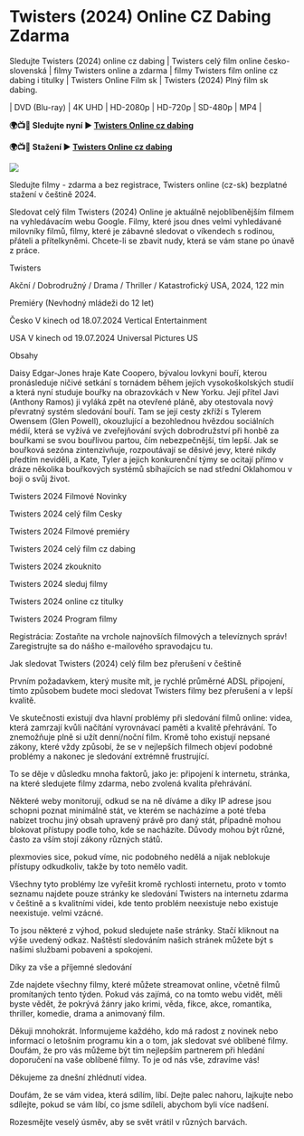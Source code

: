 # Twisters (2024) Online CZ Dabing Zdarma

Sledujte Twisters (2024) online cz dabing | Twisters celý film online česko-slovenská | filmy Twisters online a zdarma | filmy Twisters film online cz dabing i titulky | Twisters Online Film sk | Twisters (2024) Plný film sk dabing.

| DVD (Blu-ray) | 4K UHD | HD-2080p | HD-720p | SD-480p | MP4 |

**🌍📺📱 Sledujte nyní ▶️ [Twisters Online cz dabing](https://plexmovies.org/cs/movie/718821)**

**🌍📺📱 Stažení ▶️ [Twisters Online cz dabing](https://plexmovies.org/cs/movie/718821)**

<img src="https://image.tmdb.org/t/p/original/7aPrv2HFssWcOtpig5G3HEVk3uS.jpg" />

Sledujte filmy - zdarma a bez registrace, Twisters online (cz-sk) bezplatné stažení v češtině 2024.

Sledovat celý film Twisters (2024) Online je aktuálně nejoblíbenějším filmem na vyhledávacím webu Google. Filmy, které jsou dnes velmi vyhledávané milovníky filmů, filmy, které je zábavné sledovat o víkendech s rodinou, přáteli a přítelkyněmi. Chcete-li se zbavit nudy, která se vám stane po únavě z práce.

Twisters

Akční / Dobrodružný / Drama / Thriller / Katastrofický
USA, 2024, 122 min

Premiéry (Nevhodný mládeži do 12 let)

Česko V kinech od 18.07.2024 Vertical Entertainment

USA V kinech od 19.07.2024 Universal Pictures US

Obsahy

Daisy Edgar-Jones hraje Kate Coopero, bývalou lovkyni bouří, kterou pronásleduje ničivé setkání s tornádem během jejích vysokoškolských studií a která nyní studuje bouřky na obrazovkách v New Yorku. Její přítel Javi (Anthony Ramos) ji vyláká zpět na otevřené pláně, aby otestovala nový převratný systém sledování bouří. Tam se její cesty zkříží s Tylerem Owensem (Glen Powell), okouzlující a bezohlednou hvězdou sociálních médií, která se vyžívá ve zveřejňování svých dobrodružství při honbě za bouřkami se svou bouřlivou partou, čím nebezpečnější, tím lepší. Jak se bouřková sezóna zintenzivňuje, rozpoutávají se děsivé jevy, které nikdy předtím neviděli, a Kate, Tyler a jejich konkurenční týmy se ocitají přímo v dráze několika bouřkových systémů sbíhajících se nad střední Oklahomou v boji o svůj život.

Twisters 2024 Filmové Novinky

Twisters 2024 celý film Cesky

Twisters 2024 Filmové premiéry

Twisters 2024 celý film cz dabing

Twisters 2024 zkouknito

Twisters 2024 sleduj filmy

Twisters 2024 online cz titulky

Twisters 2024 Program filmy

Registrácia: Zostaňte na vrchole najnovších filmových a televíznych správ! Zaregistrujte sa do nášho e-mailového spravodajcu tu.

Jak sledovat Twisters (2024) celý film bez přerušení v češtině

Prvním požadavkem, který musíte mít, je rychlé průměrné ADSL připojení, tímto způsobem budete moci sledovat Twisters filmy bez přerušení a v lepší kvalitě.

Ve skutečnosti existují dva hlavní problémy při sledování filmů online: videa, která zamrzají kvůli načítání vyrovnávací paměti a kvalitě přehrávání. To znemožňuje plně si užít denní/noční film. Kromě toho existují nepsané zákony, které vždy způsobí, že se v nejlepších filmech objeví podobné problémy a nakonec je sledování extrémně frustrující.

To se děje v důsledku mnoha faktorů, jako je: připojení k internetu, stránka, na které sledujete filmy zdarma, nebo zvolená kvalita přehrávání.

Některé weby monitorují, odkud se na ně díváme a díky IP adrese jsou schopni poznat minimálně stát, ve kterém se nacházíme a poté třeba nabízet trochu jiný obsah upravený právě pro daný stát, případně mohou blokovat přístupy podle toho, kde se nacházíte. Důvody mohou být různé, často za vším stojí zákony různých států.

plexmovies sice, pokud víme, nic podobného nedělá a nijak neblokuje přístupy odkudkoliv, takže by toto nemělo vadit.

Všechny tyto problémy lze vyřešit kromě rychlosti internetu, proto v tomto seznamu najdete pouze stránky ke sledování Twisters na internetu zdarma v češtině a s kvalitními videi, kde tento problém neexistuje nebo existuje neexistuje. velmi vzácné.

To jsou některé z výhod, pokud sledujete naše stránky. Stačí kliknout na výše uvedený odkaz. Naštěstí sledováním našich stránek můžete být s našimi službami pobaveni a spokojeni.

Díky za vše a příjemné sledování

Zde najdete všechny filmy, které můžete streamovat online, včetně filmů promítaných tento týden. Pokud vás zajímá, co na tomto webu vidět, měli byste vědět, že pokrývá žánry jako krimi, věda, fikce, akce, romantika, thriller, komedie, drama a animovaný film.

Děkuji mnohokrát. Informujeme každého, kdo má radost z novinek nebo informací o letošním programu kin a o tom, jak sledovat své oblíbené filmy. Doufám, že pro vás můžeme být tím nejlepším partnerem při hledání doporučení na vaše oblíbené filmy. To je od nás vše, zdravíme vás!

Děkujeme za dnešní zhlédnutí videa.

Doufám, že se vám videa, která sdílím, líbí. Dejte palec nahoru, lajkujte nebo sdílejte, pokud se vám líbí, co jsme sdíleli, abychom byli více nadšení.

Rozesmějte veselý úsměv, aby se svět vrátil v různých barvách.
